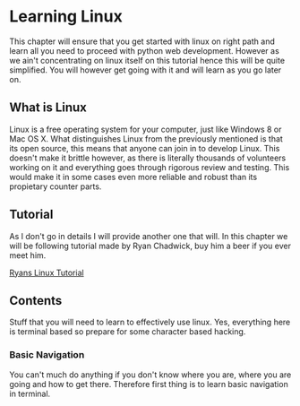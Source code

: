 # Learning Linux
This chapter will ensure that you get started with linux on right path and learn all you
need to proceed with python web development. However as we ain't concentrating on linux
itself on this tutorial hence this will be quite simplified. You will however get going
with it and will learn as you go later on.

## What is Linux
Linux is a free operating system for your computer, just like Windows 8 or Mac OS X. 
What distinguishes Linux from the previously mentioned is that its open source, this means
that anyone can join in to develop Linux. This doesn't make it brittle however, as there
is literally thousands of volunteers working on it and everything goes through rigorous 
review and testing. This would make it in some cases even more reliable and robust than 
its propietary counter parts.

## Tutorial
As I don't go in details I will provide another one that will. In this chapter we will be
following tutorial made by Ryan Chadwick, buy him a beer if you ever meet him.

[Ryans Linux Tutorial](http://ryanstutorials.net/linuxtutorial/)

## Contents
Stuff that you will need to learn to effectively use linux. Yes, everything here is terminal 
based so prepare for some character based hacking.

### Basic Navigation
You can't much do anything if you don't know where you are, where you are going and how to get 
there. Therefore first thing is to learn basic navigation in terminal.


